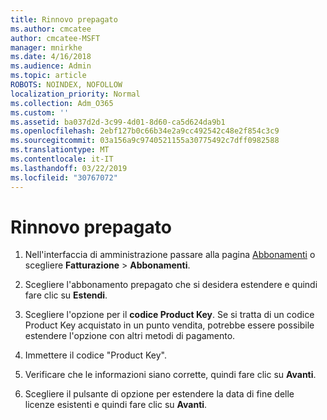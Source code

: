 ```yaml
---
title: Rinnovo prepagato
ms.author: cmcatee
author: cmcatee-MSFT
manager: mnirkhe
ms.date: 4/16/2018
ms.audience: Admin
ms.topic: article
ROBOTS: NOINDEX, NOFOLLOW
localization_priority: Normal
ms.collection: Adm_O365
ms.custom: ''
ms.assetid: ba037d2d-3c99-4d01-8d60-ca5d624da9b1
ms.openlocfilehash: 2ebf127b0c66b34e2a9cc492542c48e2f854c3c9
ms.sourcegitcommit: 03a156a9c9740521155a30775492c7dff0982588
ms.translationtype: MT
ms.contentlocale: it-IT
ms.lasthandoff: 03/22/2019
ms.locfileid: "30767072"
---
```

# <a name="prepaid-renewal"></a>Rinnovo prepagato

1. Nell'interfaccia di amministrazione passare alla pagina [Abbonamenti](https://go.microsoft.com/fwlink/p/?linkid=842054) o scegliere **Fatturazione** \> **Abbonamenti**.
    
2. Scegliere l'abbonamento prepagato che si desidera estendere e quindi fare clic su **Estendi**.
    
3. Scegliere l'opzione per il **codice Product Key**. Se si tratta di un codice Product Key acquistato in un punto vendita, potrebbe essere possibile estendere l'opzione con altri metodi di pagamento.
    
4. Immettere il codice "Product Key".
    
5. Verificare che le informazioni siano corrette, quindi fare clic su **Avanti**.
    
6. Scegliere il pulsante di opzione per estendere la data di fine delle licenze esistenti e quindi fare clic su **Avanti**.
    


